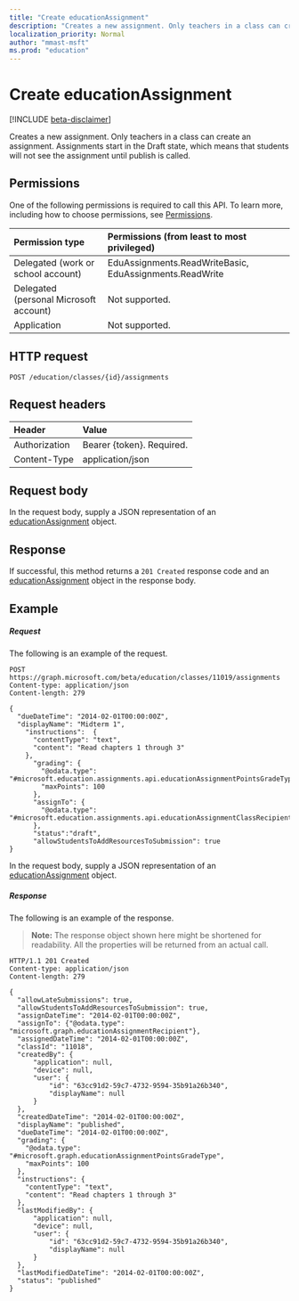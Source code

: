 ```yaml
---
title: "Create educationAssignment"
description: "Creates a new assignment. Only teachers in a class can create an assignment. Assignments start in the Draft state, which means that students will not see the assignment until publish is called.  "
localization_priority: Normal
author: "mmast-msft"
ms.prod: "education"
---
```


# Create educationAssignment

[!INCLUDE [beta-disclaimer](../../includes/beta-disclaimer.md)]

Creates a new assignment. Only teachers in a class can create an assignment. Assignments start in the Draft state, which means that students will not see the assignment until publish is called.  

## Permissions
One of the following permissions is required to call this API. To learn more, including how to choose permissions, see [Permissions](/graph/permissions-reference).

|Permission type      | Permissions (from least to most privileged)              |
|:--------------------|:---------------------------------------------------------|
|Delegated (work or school account) |  EduAssignments.ReadWriteBasic, EduAssignments.ReadWrite  |
|Delegated (personal Microsoft account) |  Not supported.  |
|Application | Not supported. | 

## HTTP request
<!-- { "blockType": "ignored" } -->
```http
POST /education/classes/{id}/assignments

```
## Request headers
| Header       | Value |
|:---------------|:--------|
| Authorization  | Bearer {token}. Required.  |
| Content-Type  | application/json  |

## Request body
In the request body, supply a JSON representation of an [educationAssignment](../resources/educationassignment.md) object.


## Response
If successful, this method returns a `201 Created` response code and an [educationAssignment](../resources/educationassignment.md) object in the response body.

## Example
##### Request
The following is an example of the request.
<!-- {
  "blockType": "ignored",
  "name": "create_educationassignment_from_educationclass"
}-->
```http
POST https://graph.microsoft.com/beta/education/classes/11019/assignments
Content-type: application/json
Content-length: 279

{ 
  "dueDateTime": "2014-02-01T00:00:00Z",
  "displayName": "Midterm 1",
    "instructions":  {
      "contentType": "text",
      "content": "Read chapters 1 through 3"
    },
      "grading": {
        "@odata.type": "#microsoft.education.assignments.api.educationAssignmentPointsGradeType",
        "maxPoints": 100
      },
      "assignTo": {
        "@odata.type": "#microsoft.education.assignments.api.educationAssignmentClassRecipient"
      },
      "status":"draft",
      "allowStudentsToAddResourcesToSubmission": true
}
```
In the request body, supply a JSON representation of an [educationAssignment](../resources/educationassignment.md) object.

##### Response
The following is an example of the response. 

>**Note:** The response object shown here might be shortened for readability. All the properties will be returned from an actual call.

<!-- {
  "blockType": "ignored",
  "truncated": true,
  "@odata.type": "microsoft.graph.educationAssignment"
} -->
```http
HTTP/1.1 201 Created
Content-type: application/json
Content-length: 279

{
  "allowLateSubmissions": true,
  "allowStudentsToAddResourcesToSubmission": true,
  "assignDateTime": "2014-02-01T00:00:00Z",
  "assignTo": {"@odata.type": "microsoft.graph.educationAssignmentRecipient"},
  "assignedDateTime": "2014-02-01T00:00:00Z",
  "classId": "11018",
  "createdBy": {
      "application": null,
      "device": null,
      "user": {
          "id": "63cc91d2-59c7-4732-9594-35b91a26b340",
          "displayName": null
      }
  },
  "createdDateTime": "2014-02-01T00:00:00Z",
  "displayName": "published",
  "dueDateTime": "2014-02-01T00:00:00Z",
  "grading": {
    "@odata.type": "#microsoft.graph.educationAssignmentPointsGradeType",
    "maxPoints": 100
  },
  "instructions": {
    "contentType": "text",
    "content": "Read chapters 1 through 3"
  },
  "lastModifiedBy": {
      "application": null,
      "device": null,
      "user": {
          "id": "63cc91d2-59c7-4732-9594-35b91a26b340",
          "displayName": null
      }
  },
  "lastModifiedDateTime": "2014-02-01T00:00:00Z",
  "status": "published"
}
```

<!-- uuid: 8fcb5dbc-d5aa-4681-8e31-b001d5168d79
2015-10-25 14:57:30 UTC -->
<!--
{
  "type": "#page.annotation",
  "description": "Create educationAssignment",
  "keywords": "",
  "section": "documentation",
  "tocPath": "",
  "suppressions": []
}
-->
